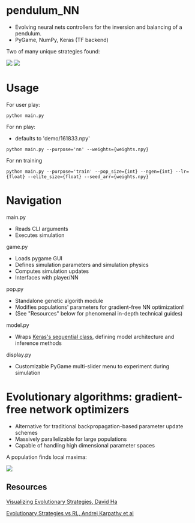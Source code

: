 # pendulum_NN
- Evolving neural nets controllers for the inversion and balancing of a pendulum.
- PyGame, NumPy, Keras (TF backend)

Two of many unique strategies found:

![](https://i.gyazo.com/fb60fa265c96b1dfeccb1d16e304f85a.gif) ![](https://i.gyazo.com/29696354e74c8048c366f08f7b300834.gif)

# Usage

For user play:
```
python main.py
```

For nn play:
- defaults to 'demo/161833.npy'
```
python main.py --purpose='nn' --weights={weights.npy}
```

For nn training
```
python main.py --purpose='train' --pop_size={int} --ngen={int} --lr={float} --elite_size={float} --seed_arr={weights.npy}
```

# Navigation

main.py
- Reads CLI arguments
- Executes simulation

game.py
- Loads pygame GUI
- Defines simulation parameters and simulation physics
- Computes simulation updates
- Interfaces with player/NN

pop.py
- Standalone genetic algorith module
- Modifies populations' parameters for gradient-free NN optimization!
- (See "Resources" below for phenomenal in-depth technical guides)

model.py
- Wraps [Keras's sequential class](https://keras.io/api/models/sequential/), defining model architecture and inference methods

display.py
- Customizable PyGame multi-slider menu to experiment during simulation

# Evolutionary algorithms: gradient-free network optimizers
- Alternative for traditional backpropagation-based parameter update schemes
- Massively parallelizable for large populations
- Capable of handling high dimensional parameter spaces

A population finds local maxima:

![](https://blog.otoro.net/assets/20171031/rastrigin/simplees.gif)

## Resources
[Visualizing Evolutionary Strategies, David Ha](https://blog.otoro.net/2017/10/29/visual-evolution-strategies/) 
 
[Evolutionary Strategies vs RL, Andrej Karpathy et al](https://openai.com/blog/evolution-strategies/)
